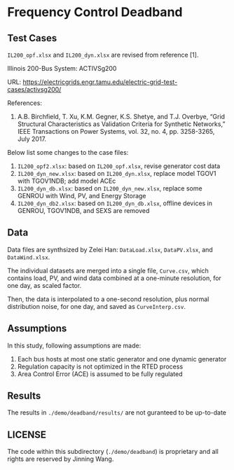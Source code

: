 # Frequency Control Deadband

## Test Cases

``IL200_opf.xlsx`` and ``IL200_dyn.xlsx`` are revised from reference [1].

Illinois 200-Bus System: ACTIVSg200

URL: <https://electricgrids.engr.tamu.edu/electric-grid-test-cases/activsg200/>

References:

1. A.B. Birchfield, T. Xu, K.M. Gegner, K.S. Shetye, and T.J. Overbye, “Grid Structural
   Characteristics as Validation Criteria for Synthetic Networks,” IEEE Transactions on
   Power Systems, vol. 32, no. 4, pp. 3258-3265, July 2017.

Below list some changes to the case files:
1. ``IL200_opf2.xlsx``: based on ``IL200_opf.xlsx``, revise generator cost data
1. ``IL200_dyn_new.xlsx``: based on ``IL200_dyn.xlsx``, replace model TGOV1 with TGOV1NDB; add model ACEc
1. ``IL200_dyn_db.xlsx``: based on ``IL200_dyn_new.xlsx``, replace some GENROU with Wind, PV,
   and Energy Storage
1. ``IL200_dyn_db2.xlsx``: based on ``IL200_dyn_db.xlsx``, offline devices in GENROU, TGOV1NDB, and SEXS
   are removed

## Data

Data files are synthsized by Zelei Han: ``DataLoad.xlsx``, ``DataPV.xlsx``, and ``DataWind.xlsx``.

The individual datasets are merged into a single file, ``Curve.csv``, which contains load, PV, and
wind data combined at a one-minute resolution, for one day, as scaled factor.

Then, the data is interpolated to a one-second resolution, plus normal distribution noise, for one day, and saved as ``CurveInterp.csv``.

## Assumptions

In this study, following assumptions are made:
1. Each bus hosts at most one static generator and one dynamic generator
1. Regulation capacity is not optimized in the RTED process
1. Area Control Error (ACE) is assumed to be fully regulated

## Results

The results in ``./demo/deadband/results/`` are not guranteed to be up-to-date

## LICENSE

The code within this subdirectory (`./demo/deadband`) is proprietary and all rights are reserved by Jinning Wang.
